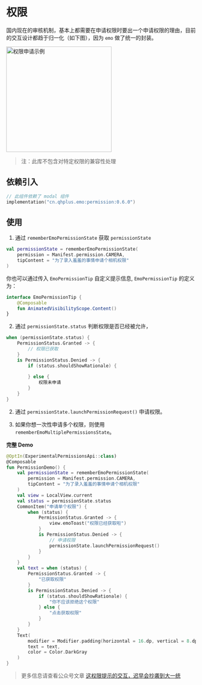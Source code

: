 # 权限

国内现在的审核机制，基本上都需要在申请权限时要出一个申请权限的理由，目前的交互设计都趋于归一化（如下图），因为 `emo` 做了统一的封装。

<img width="280" alt="权限申请示例" src="/images/permission.jpg">

> 注：此库不包含对特定权限的兼容性处理

## 依赖引入

```kts
// 此组件依赖了 modal 组件
implementation("cn.qhplus.emo:permission:0.6.0")
```

## 使用

1. 通过 `rememberEmoPermissionState` 获取 `permissionState`

```kotlin
val permissionState = rememberEmoPermissionState(
    permission = Manifest.permission.CAMERA,
    tipContent = "为了录入羞羞的事情申请个相机权限"
)

```

你也可以通过传入 `EmoPermissionTip` 自定义提示信息, `EmoPermissionTip` 的定义为：

```kotlin
interface EmoPermissionTip {
    @Composable
    fun AnimatedVisibilityScope.Content()
}
```

2. 通过 `permissionState.status` 判断权限是否已经被允许，

```kotlin
when (permissionState.status) {
    PermissionStatus.Granted -> {
        // 权限已获取
    }
    is PermissionStatus.Denied -> {
        if (status.shouldShowRationale) {
            
        } else {
            权限未申请
        }
    }
}
```
2. 通过 `permissionState.launchPermissionRequest()` 申请权限。

3. 如果你想一次性申请多个权限，则使用 `rememberEmoMultiplePermissionsState`。


**完整 Demo**


```kotlin
@OptIn(ExperimentalPermissionsApi::class)
@Composable
fun PermissionDemo() {
    val permissionState = rememberEmoPermissionState(
        permission = Manifest.permission.CAMERA,
        tipContent = "为了录入羞羞的事情申请个相机权限"
    )
    val view = LocalView.current
    val status = permissionState.status
    CommonItem("申请单个权限") {
        when (status) {
            PermissionStatus.Granted -> {
                view.emoToast("权限已经获取啦")
            }
            is PermissionStatus.Denied -> {
                // 申请权限
                permissionState.launchPermissionRequest()
            }
        }
    }
    val text = when (status) {
        PermissionStatus.Granted -> {
            "已获取权限"
        }
        is PermissionStatus.Denied -> {
            if (status.shouldShowRationale) {
                "你不应该拒绝这个权限"
            } else {
                "点击获取权限"
            }
        }
    }
    Text(
        modifier = Modifier.padding(horizontal = 16.dp, vertical = 8.dp),
        text = text,
        color = Color.DarkGray
    )
}
```

> 更多信息请查看公众号文章 [这权限提示的交互，迟早会抄袭到大一统](https://mp.weixin.qq.com/s?__biz=Mzk0OTMzMjE2OQ==&mid=2247483884&idx=1&sn=45cc1fc656ec5daaf1eab464cf9090ee&chksm=c358b04af42f395c8a95061526e2ad23fbae7906cabc5182cdfb4116ceba07d39a3836c2a8bd&token=1864276121&lang=zh_CN#rd)

